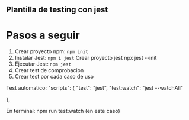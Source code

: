 ## Plantilla de testing con jest
# Pasos a seguir
1. Crear proyecto npm: `npm init`
2. Instalar Jest: `npm i jest`
Crear proyecto  jest npx jest --init
3. Ejecutar Jest: `npm jest` 
4. Crear test de comprobacion
5. Crear test por cada caso de uso

Test automatico:
 "scripts": {
    "test": "jest",
    "test:watch": "jest --watchAll"
    
    
  },

En terminal: 
npm run test:watch (en este caso) 